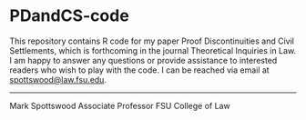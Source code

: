 # PDandCS-code

This repository contains R code for my paper Proof Discontinuities and Civil Settlements, which is forthcoming in the journal Theoretical Inquiries in Law.  I am happy to answer any questions or provide assistance to interested readers who wish to play with the code.  I can be reached via email at spottswood@law.fsu.edu.  

---

Mark Spottswood
Associate Professor
FSU College of Law
